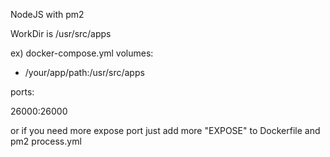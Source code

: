 NodeJS with pm2

WorkDir is /usr/src/apps

ex) docker-compose.yml
volumes:
- /your/app/path:/usr/src/apps

ports:

26000:26000

or if you need more expose port just add more "EXPOSE" to Dockerfile and pm2 process.yml